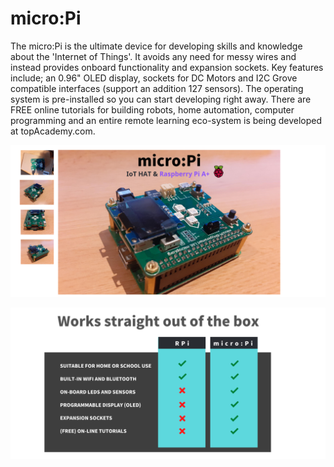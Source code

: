 # micro:Pi

The micro:Pi is the ultimate device for developing skills and knowledge about the 'Internet of Things'. It avoids any need for messy wires and instead provides onboard functionality and expansion sockets. Key features include; an 0.96" OLED display, sockets for DC Motors and I2C Grove compatible interfaces (support an addition 127 sensors). The operating system is pre-installed so you can start developing right away. There are FREE online tutorials for building robots, home automation, computer programming and an entire remote learning eco-system is being developed at topAcademy.com.

![picture](images/micropi-02.png)

![picture](images/outofbox2.png)
